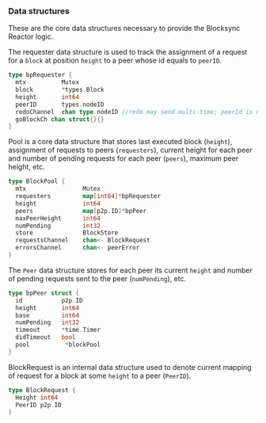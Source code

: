 ### Data structures

These are the core data structures necessary to provide the Blocksync Reactor logic.

The requester data structure is used to track the assignment of a request for a `block` at position `height` to a peer whose id equals to `peerID`.

```go
type bpRequester {
  mtx          Mutex
  block        *types.Block
  height       int64
  peerID       types.nodeID
  redoChannel  chan type.nodeID //redo may send multi-time; peerId is used to identify repeat
  goBlockCh chan struct{}{}
}
```
Pool is a core data structure that stores last executed block (`height`), assignment of requests to peers (`requesters`), current height for each peer and number of pending requests for each peer (`peers`), maximum peer height, etc.

```go
type BlockPool {
  mtx                Mutex
  requesters         map[int64]*bpRequester
  height             int64
  peers              map[p2p.ID]*bpPeer
  maxPeerHeight      int64
  numPending         int32
  store              BlockStore
  requestsChannel    chan<- BlockRequest
  errorsChannel      chan<- peerError
}
```

The `Peer` data structure stores for each peer its current `height` and number of pending requests sent to the peer (`numPending`), etc.

```go
type bpPeer struct {
  id           p2p.ID
  height       int64
  base         int64
  numPending   int32
  timeout      *time.Timer
  didTimeout   bool
  pool          *blockPool
}
```

BlockRequest is an internal data structure used to denote current mapping of request for a block at some `height` to a peer (`PeerID`).

```go
type BlockRequest {
  Height int64
  PeerID p2p.ID
}
```

